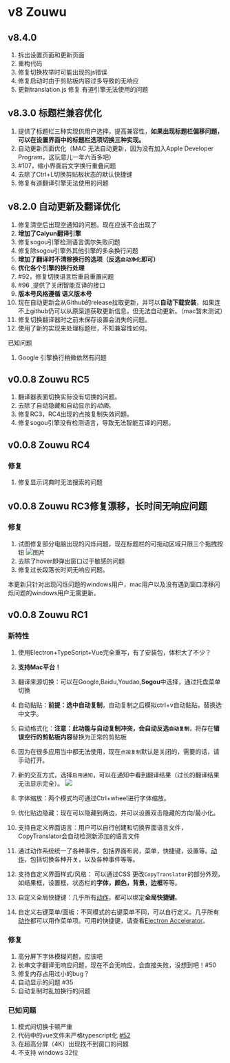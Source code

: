 # v8 Zouwu
## v8.4.0 
1. 拆出设置页面和更新页面
2. 重构代码
3. 修复切换枚举时可能出现的js错误
4. 修复启动时由于剪贴板内容过多导致的无响应
5. 更新translation.js 修复 有道引擎无法使用的问题

## v8.3.0 标题栏兼容优化
1. 提供了标题栏三种实现供用户选择，提高兼容性，**如果出现标题栏偏移问题，可以在设置界面中的标题栏选项切换三种实现。**
2. 自动更新页面优化（MAC 无法自动更新，因为没有加入Apple Developer Program，这玩意儿一年六百多吧）
3. #107，缩小界面后文字换行重叠问题
4. 去除了Ctrl+L切换剪贴板状态的默认快捷键
5. 修复有道翻译引擎无法使用的问题


## v8.2.0 自动更新及翻译优化
1. 修复清空后出现空通知的问题。现在应该不会出现了
2. **增加了Caiyun翻译引擎**
3. 修复sogou引擎检测语言偶尔失败问题
4. 修复除sogou引擎外其他引擎的多余换行问题
5. **增加了翻译时不清除换行的选项（反选`自动净化`即可）**
6. **优化各个引擎的换行处理**
7. #92，修复切换语言后重启重置问题
8. #96 ,提供了关闭智能互译的接口
9. **版本号风格遵循 语义版本号**
10. 现在自动更新会从Github的release拉取更新，并可以**自动下载安装**，如果连不上github仍可以从原渠道获取更新信息，但无法自动更新。（mac暂未测试）
11. 修复切换翻译器时之前未保存设置会消失的问题。
12. 使用了新的实现来处理标题栏，不知兼容性如何。

已知问题
1. Google 引擎换行稍微依然有问题 


## v0.0.8 Zouwu RC5
1. 翻译器表面切换实际没有切换的问题。
2. 去除了自动隐藏和自动显示的*动画*。
3. 修复RC3，RC4出现的点按复制失效问题。
4. 修复sogou引擎没有检测语言，导致无法智能互译的问题。

## v0.0.8 Zouwu RC4 
### 修复
1. 修复显示词典时无法搜索的问题

## v0.0.8 Zouwu RC3修复漂移，长时间无响应问题
### 修复
1. 试图修复部分电脑出现的闪烁问题，现在标题栏的可拖动区域只限三个拖拽按钮
![图片](https://user-images.githubusercontent.com/22427645/55573324-42b01100-573c-11e9-9066-c1d0aedf8660.png)
2. 去除了hover即弹出窗口过于敏感的问题
3. 修复过长段落长时间无响应问题。

本更新只针对出现闪烁问题的windows用户，mac用户以及没有遇到窗口漂移闪烁问题的windows用户无需更新。

## v0.0.8 Zouwu RC1

### 新特性

1. 使用Electron+TypeScript+Vue完全重写，有了安装包，体积大了不少？
2. **支持Mac平台！**
9. 翻译来源切换：可以在Google,Baidu,Youdao,**Sogou**中选择，通过托盘菜单切换
7. 自动黏贴：**前提：选中自动复制**，自动复制之后模拟ctrl+v自动黏贴，替换选中文字。
8. 自动格式化：**注意：此功能与自动复制冲突，会自动反选`自动复制`**，将存在**错误空行的剪贴板内容**替换为正常的剪贴板
10. 因为在很多应用当中都无法使用，现在`点按复制`默认是关闭的，需要的话，请手动打开。
11. 新的交互方式，选择`启用通知`，可以在通知中看到翻译结果（过长的翻译结果无法显示完全）。
    ![](https://s2.ax1x.com/2019/03/30/ADCkSU.png)
5. 字体缩放：两个模式均可通过Ctrl+wheel进行字体缩放。
6. 优化贴边隐藏：现在可以隐藏到两边，并可以设置双击隐藏的方向/最小化。
2. 支持自定义界面语言：用户可以自行创建和切换界面语言文件，CopyTranslator会自动检测新添加的语言文件
3. 通过动作系统统一了各种事件，包括界面布局，菜单，快捷键，设置等。[动作](/guide/#动作系统)，包括切换各种开关，以及各种事件等等。

2. 支持自定义界面样式/风格： 可以通过CSS 更改`CopyTranslator`的部分外观，如结果框，设置框，状态栏的**字体，颜色，背景，边框**等等。

3. 自定义全局快捷键：几乎所有[动作](/guide/#动作系统)，都可以绑定**全局快捷键**。

4. 自定义右键菜单/面板：不同模式的右键菜单不同，可以自行定义。几乎所有[动作](/guide/#动作系统)都可以用作菜单项。可用的快捷键，请查看[Electron Accelerator](https://electronjs.org/docs/api/accelerator)。

### 修复

1. 高分屏下字体模糊问题，应该吧
2. 长串文字翻译无响应问题，现在不会无响应，会直接失败，没想到吧！#50
3. 修复内存占用过小的bug？
4. 自动显示的问题 #35
5. 自动复制时乱加换行的问题

### 已知问题
1. 模式间切换卡顿严重
2. 代码中的vue文件未严格typescript化 [#52](https://github.com/CopyTranslator/CopyTranslator/issues/52)
3. 在超高分屏（4K）出现找不到窗口的问题
4. 不支持 windows 32位
